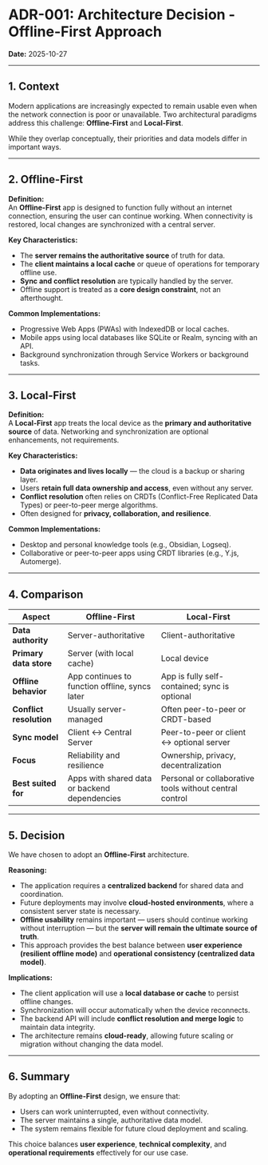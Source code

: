 # ADR-001: Architecture Decision - Offline-First Approach

**Date:** 2025-10-27

---

## 1. Context

Modern applications are increasingly expected to remain usable even when the network connection is poor or unavailable. Two architectural paradigms address this challenge: **Offline-First** and **Local-First**.

While they overlap conceptually, their priorities and data models differ in important ways.

---

## 2. Offline-First

**Definition:**  
An **Offline-First** app is designed to function fully without an internet connection, ensuring the user can continue working. When connectivity is restored, local changes are synchronized with a central server.

**Key Characteristics:**
- The **server remains the authoritative source** of truth for data.  
- The **client maintains a local cache** or queue of operations for temporary offline use.  
- **Sync and conflict resolution** are typically handled by the server.  
- Offline support is treated as a **core design constraint**, not an afterthought.

**Common Implementations:**
- Progressive Web Apps (PWAs) with IndexedDB or local caches.  
- Mobile apps using local databases like SQLite or Realm, syncing with an API.  
- Background synchronization through Service Workers or background tasks.

---

## 3. Local-First

**Definition:**  
A **Local-First** app treats the local device as the **primary and authoritative source** of data. Networking and synchronization are optional enhancements, not requirements.

**Key Characteristics:**
- **Data originates and lives locally** — the cloud is a backup or sharing layer.  
- Users **retain full data ownership and access**, even without any server.  
- **Conflict resolution** often relies on CRDTs (Conflict-Free Replicated Data Types) or peer-to-peer merge algorithms.  
- Often designed for **privacy, collaboration, and resilience**.

**Common Implementations:**
- Desktop and personal knowledge tools (e.g., Obsidian, Logseq).  
- Collaborative or peer-to-peer apps using CRDT libraries (e.g., Y.js, Automerge).

---

## 4. Comparison

| Aspect | Offline-First | Local-First |
|--------|----------------|-------------|
| **Data authority** | Server-authoritative | Client-authoritative |
| **Primary data store** | Server (with local cache) | Local device |
| **Offline behavior** | App continues to function offline, syncs later | App is fully self-contained; sync is optional |
| **Conflict resolution** | Usually server-managed | Often peer-to-peer or CRDT-based |
| **Sync model** | Client ↔ Central Server | Peer-to-peer or client ↔ optional server |
| **Focus** | Reliability and resilience | Ownership, privacy, decentralization |
| **Best suited for** | Apps with shared data or backend dependencies | Personal or collaborative tools without central control |

---

## 5. Decision

We have chosen to adopt an **Offline-First** architecture.

**Reasoning:**
- The application requires a **centralized backend** for shared data and coordination.  
- Future deployments may involve **cloud-hosted environments**, where a consistent server state is necessary.  
- **Offline usability** remains important — users should continue working without interruption — but the **server will remain the ultimate source of truth**.  
- This approach provides the best balance between **user experience (resilient offline mode)** and **operational consistency (centralized data model)**.

**Implications:**
- The client application will use a **local database or cache** to persist offline changes.  
- Synchronization will occur automatically when the device reconnects.  
- The backend API will include **conflict resolution and merge logic** to maintain data integrity.  
- The architecture remains **cloud-ready**, allowing future scaling or migration without changing the data model.

---

## 6. Summary

By adopting an **Offline-First** design, we ensure that:
- Users can work uninterrupted, even without connectivity.  
- The server maintains a single, authoritative data model.  
- The system remains flexible for future cloud deployment and scaling.

This choice balances **user experience**, **technical complexity**, and **operational requirements** effectively for our use case.
